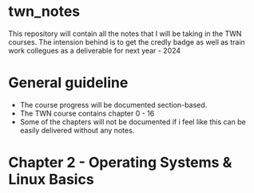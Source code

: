 # twn_notes

This repository will contain all the notes that I will be taking in the TWN courses. The intension behind is to get the credly badge as well as train work collegues as a deliverable for next year - 2024 

# General guideline

- The course progress will be documented section-based.
- The TWN course contains chapter 0 - 16
- Some of the chapters will not be documented if i feel like this can be easily delivered without any notes.

# Chapter 2 - Operating Systems & Linux Basics
